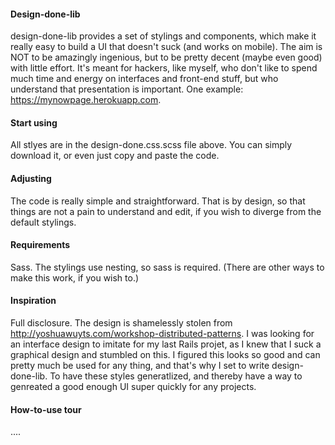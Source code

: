 #### Design-done-lib
design-done-lib provides a set of stylings and components, which make it really easy to build a UI that doesn't suck (and works on mobile). The aim is NOT to be amazingly ingenious, but to be pretty decent (maybe even good) with little effort. It's meant for hackers, like myself, who don't like to spend much time and energy on interfaces and front-end stuff, but who understand that presentation is important. One example: https://mynowpage.herokuapp.com.

#### Start using
All stlyes are in the design-done.css.scss file above. You can simply download it, or even just copy and paste the code. 

#### Adjusting
The code is really simple and straightforward. That is by design, so that things are not a pain to understand and edit, if you wish to diverge from the default stylings.

#### Requirements
Sass. The stylings use nesting, so sass is required. (There are other ways to make this work, if you wish to.)

#### Inspiration
Full disclosure. The design is shamelessly stolen from http://yoshuawuyts.com/workshop-distributed-patterns.
I was looking for an interface design to imitate for my last Rails projet, as I knew that I suck a graphical design and stumbled on this. I figured this looks so good and can pretty much be used for any thing, and that's why I set to write design-done-lib. To have these styles generatlized, and thereby have a way to genreated a good enough UI super quickly for any projects.

#### How-to-use tour
....

